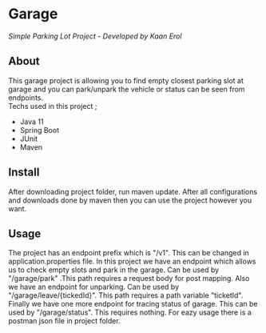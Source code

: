 # Garage
*Simple Parking Lot Project - Developed by Kaan Erol*





## About
This garage project is allowing you to find empty closest parking slot at garage and you can park/unpark the vehicle or status can be seen from endpoints.  
Techs used in this project ;
- Java 11
- Spring Boot
- JUnit
- Maven

## Install
After downloading project folder, run maven update. After all configurations and downloads done by maven then you can use the project however you want.

## Usage
The project has an endpoint prefix which is "/v1". This can be changed in application.properties file. In this project we have an endpoint which allows us to check empty slots and park in the garage. Can be used by "/garage/park" .This path requires a request body for post mapping. Also we have an endpoint for unparking. Can be used by "/garage/leave/{tickedId}". This path requires a path variable "ticketId". Finally we have one more endpoint for tracing status of garage. This can be used by "/garage/status". This requires nothing. For eazy usage there is a postman json file in project folder.